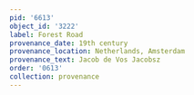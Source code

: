 ```yaml
---
pid: '6613'
object_id: '3222'
label: Forest Road
provenance_date: 19th century
provenance_location: Netherlands, Amsterdam
provenance_text: Jacob de Vos Jacobsz
order: '0613'
collection: provenance
---
```

